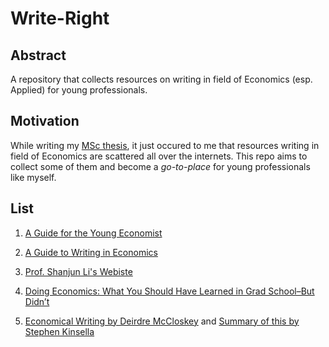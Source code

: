 # Write-Right

## Abstract
A repository that collects resources on writing in field of Economics (esp. Applied) for young professionals. 

## Motivation 

While writing my [MSc thesis](https://github.com/hotakakobori/MSc-Thesis-Replication), it just occured to me that resources writing in field of Economics are scattered all over the internets. This repo aims to collect some of them and become a _go-to-place_ for young professionals like myself. 

## List

1. [A Guide for the Young Economist](https://mitpress.mit.edu/books/guide-young-economist-second-edition)

2. [A Guide to Writing in Economics](https://static1.squarespace.com/static/58991b1546c3c4da5df402e4/t/589c5b0f37c58162f7acb007/1486641936481/A+Guide+to+Writing+in+Economics.pdf)

3. [Prof. Shanjun Li's Webiste](http://li.dyson.cornell.edu/phdRes.php)

4. [Doing Economics: What You Should Have Learned in Grad School–But Didn’t ](http://marcfbellemare.com/wordpress/wp-content/uploads/2020/09/BellemareHowToPaperSeptember2020.pdf)

5. [Economical Writing by Deirdre McCloskey](http://www.deirdremccloskey.com/docs/pdf/Article_86.pdf) and [Summary of this by Stephen Kinsella](http://stephenkinsella.net/WordPress/wp-content/uploads/2006/12/Economical%20Writing%20by%20Deirdre%20McCloskey.pdf)
